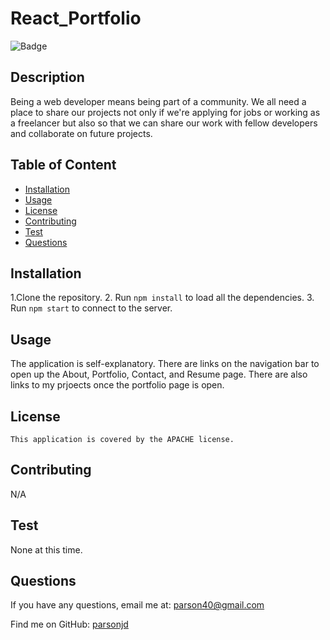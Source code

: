 # React_Portfolio
  ![Badge](https://img.shields.io/badge/License-APACHE-blue.svg)
  ## Description
  Being a web developer means being part of a community. We all need a place to share our projects not only if we're applying for jobs or working as a freelancer but also so that we can share our work with fellow developers and collaborate on future projects.
## Table of Content
- [Installation](#installation)
- [Usage](#usage)
- [License](./LICENSE-APACHE.md)
- [Contributing](#contributing)
- [Test](#Test)
- [Questions](#questions)
## Installation
  1.Clone the repository.  2.  Run `npm install` to load all the dependencies.  3.  Run `npm start` to connect to the server.
## Usage
  The application is self-explanatory.  There are links on the navigation bar to open up the About, Portfolio, Contact, and Resume page.  There are also links to my prjoects once the portfolio page is open.
## License
    This application is covered by the APACHE license.
## Contributing
  N/A
## Test
  None at this time.
## Questions
If you have any questions, email me at: parson40@gmail.com 
  
  Find me on GitHub: [parsonjd](https://github.com/parsonjd)
